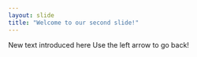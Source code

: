 ```yaml
---
layout: slide
title: "Welcome to our second slide!"
---
```

New text introduced here
Use the left arrow to go back!
